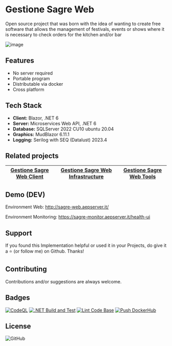 ﻿# Gestione Sagre Web

Open source project that was born with the idea of wanting to create free software that allows the management of festivals, events or shows where it is necessary to check orders for the kitchen and/or bar

![image](https://github.com/AngeloDotNet/GestioneSagreWeb/assets/49655304/12940b13-46d3-4b23-8df9-b01f2b6553d5)

## Features

- No server required
- Portable program
- Distributable via docker
- Cross platform

## Tech Stack

- **Client:** Blazor, .NET 6
- **Server:** Microservices Web API, .NET 6
- **Database:** SQLServer 2022 CU10 ubuntu 20.04
- **Graphics:** MudBlazor 6.11.1
- **Logging:** Serilog with SEQ (Datalust) 2023.4

## Related projects

| [Gestione Sagre Web Client](https://github.com/AngeloDotNet/GestioneSagreWeb.Client) | [Gestione Sagre Web Infrastructure](https://github.com/AngeloDotNet/GestioneSagreWeb.Infrastructure) | [Gestione Sagre Web Tools](https://github.com/AngeloDotNet/GestioneSagreWeb.Tools) |
| :---------------------------------------------------------------------------------------------: | :---------------------------------------------------------------------------------------------: | :--------------------------------------------------------------------------------: |

<!--
## Apply migrations

1. Add-Migration MIGRATION -Project GestioneSagre.PROJECT.DataAccessLayer
2. Update-Database -Project GestioneSagre.PROJECT.DataAccessLayer
3. Script-Migration -o script-PROJECT.sql (Generate the migration sql script)

- Example MIGRATION: **InitialMigration** and PROJECT: **Utility**
-->

## Demo (DEV)

Environment Web: http://sagre-web.aepserver.it/

Environment Monitoring: https://sagre-monitor.aepserver.it/health-ui

## Support

If you found this Implementation helpful or used it in your Projects, do give it a ⭐ (or follow me) on Github. Thanks!

## Contributing

Contributions and/or suggestions are always welcome.

## Badges

[![CodeQL](https://github.com/AngeloDotNet/GestioneSagreWeb/actions/workflows/codeql.yml/badge.svg)](https://github.com/AngeloDotNet/GestioneSagreWeb/actions/workflows/codeql.yml)
[![.NET Build and Test](https://github.com/AngeloDotNet/GestioneSagreWeb/actions/workflows/dotnet.yml/badge.svg?branch=master)](https://github.com/AngeloDotNet/GestioneSagreWeb/actions/workflows/dotnet.yml)
[![Lint Code Base](https://github.com/AngeloDotNet/GestioneSagreWeb/actions/workflows/linter.yml/badge.svg)](https://github.com/AngeloDotNet/GestioneSagreWeb/actions/workflows/linter.yml)
[![Push DockerHub](https://github.com/AngeloDotNet/GestioneSagreWeb/actions/workflows/docker-publish.yml/badge.svg)](https://github.com/AngeloDotNet/GestioneSagreWeb/actions/workflows/docker-publish.yml)

## License

![GitHub](https://img.shields.io/github/license/angelodotnet/gestionesagreweb?style=for-the-badge)
